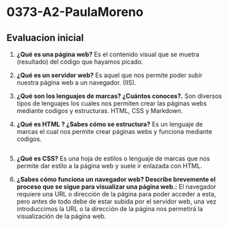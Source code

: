 # 0373-A2-PaulaMoreno

## Evaluacion inicial

1. **¿Qué es una página web?**
   Es el contenido visual que se muetra (resultado) del código que hayamos picado.

2. **¿Qué es un servidor web?**
    Es aquel que nos permite poder subir nuestra página web a un navegador. (IIS).


3. **¿Qué son los lenguajes de marcas? ¿Cuántos conoces?.** 
    Son diversos tipos de lenguajes los cuales nos permiten crear las páginas webs mediante codigos y estructuras. HTML, CSS y Markdown.


4. **¿Qué es HTML ? ¿Sabes cómo se estructura?**
    Es un lenguaje de marcas el cual nos permite crear páginas webs y funciona mediante codigos.



```

```

5. **¿Qué es CSS?**
    Es una hoja de estilos o lenguaje de marcas que nos permite dar estilo a la página web y suele ir enlazada con HTML.


6. **¿Sabes cómo funciona un navegador web? Describe brevemente el proceso que se sigue para visualizar una página web.:**
    El navegador requiere una URL o dirección de la página para poder acceder a esta, pero antes de todo debe de estar subida por el servidor web, una vez introduccimos la URL o la dirección de la página nos permetirá la visualización de la página web. 